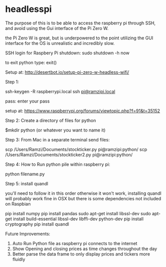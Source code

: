 # headlesspi

The purpose of this is to be able to access the raspberry pi through SSH, and avoid using the Gui interface of the Pi Zero W. 

the Pi Zero W is great, but is underpowered to the point utilizing the GUI interface for the OS is unrealistic and incredibly slow. 




SSH login for Raspbery Pi
shutdown: sudo shutdown -h now

to exit python type: exit()

Setup at: http://desertbot.io/setup-pi-zero-w-headless-wifi/


Step 1: 

ssh-keygen -R raspberrypi.local
ssh pi@ramzipi.local

pass: enter your pass


setup at: https://www.raspberrypi.org/forums/viewtopic.php?f=91&t=35152


Step 2: Create a directory of files for python

$mkdir python (or whatever you want to name it)



Step 3: 
From Mac in a separate terminal send files: 

scp /Users/Ramzi/Documents/stockticker.py pi@ramzipi:python/
scp /Users/Ramzi/Documents/stockticker2.py pi@ramzipi:python/


Step 4: How to Run python pile within raspberry pi:

python filename.py 


Step 5: install quandl 


you'll need to follow it in this order otherwise it won't work, installing quandl will probably work fine in OSX but there is some dependencies not included on Raspbian 

pip install numpy
pip install pandas
sudo apt-get install libssl-dev
sudo apt-get install build-essential libssl-dev libffi-dev python-dev
pip install cryptography
pip install quandl


Future Improvements:
1) Auto Run Python file as raspberry pi connects to the internet
2) Show Opening and closing prices as time changes throughout the day
3) Better parse the data frame to only display prices and tickers more fluidly







